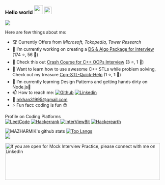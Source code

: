 ### Hello world <img src="https://github.com/TheDudeThatCode/TheDudeThatCode/raw/master/Assets/Hi.gif" style="max-width:100%;" width="29px"> <img src="https://raw.githubusercontent.com/TheDudeThatCode/TheDudeThatCode/master/Assets/Earth.gif" style="max-width:100%;" width="24px">

![](https://komarev.com/ghpvc/?username=MAZHARMIK)

Here are few things about me:
- 🏆 Currently Offers from _Microsoft, Tokopedia, Tower Research_
- 🔭 I’m currently working on creating a <a href="https://github.com/MAZHARMIK/Interview_DS_Algo">DS & Algo Package for Interview</a> (174 :star:, 56 :fork_and_knife:)
- 🔭 Check this out <a href="https://github.com/MAZHARMIK/OOP_Crash_Course_Cpp">Crash Course for C++ OOPs Interview</a> (3 :star:, 1 :fork_and_knife:)
- 🔭 Want to learn how to use awesome C++ STLs while problem solving, Check out my treasure <a href="https://github.com/MAZHARMIK/Cpp-STL-Quick-Help">Cpp-STL-Quick-Help</a> (1 :star:, 1 :fork_and_knife:)
- 🌱 I’m currently learning Design Patterns and getting hands dirty on Node.js:green_book:
- 📫 How to reach me:
      <a href="https://github.com/MAZHARMIK"><img src="https://camo.githubusercontent.com/5c8c95ac48ba4bcc1018a7c80c530bcd4c82794d4655999472465b625e76a17e/68747470733a2f2f696d672e736869656c64732e696f2f62616467652f2d4769746875622d3030303f7374796c653d666c6174266c6f676f3d476974687562266c6f676f436f6c6f723d7768697465" alt="Github" data-canonical-src="https://img.shields.io/badge/-Github-000?style=flat&amp;logo=Github&amp;logoColor=white" style="max-width:100%;"></a>
      <a href="https://www.linkedin.com/in/mazhar-imam-khan-95a34ab3/" rel="nofollow"><img src="https://camo.githubusercontent.com/6dc9828248fb64760c234f5b24c275a4912e9bb546c281d0c8e67cecb3381669/68747470733a2f2f696d672e736869656c64732e696f2f62616467652f2d4c696e6b6564496e2d626c75653f7374796c653d666c6174266c6f676f3d4c696e6b6564696e266c6f676f436f6c6f723d7768697465" alt="Linkedin" data-canonical-src="https://img.shields.io/badge/-LinkedIn-blue?style=flat&amp;logo=Linkedin&amp;logoColor=white" style="max-width:100%;"></a>  
- :e-mail: mkhan31995@gmail.com
- ⚡ Fun fact: coding is fun :wink:

Profile on Coding Platforms  
<a href="https://leetcode.com/Mazhar_MIK/" rel="nofollow"><img src="https://camo.githubusercontent.com/e464e43ac55eebb4b915e720f6a19bbec02b60200358324c46037b17941cbf87/68747470733a2f2f696d672e736869656c64732e696f2f62616467652f2d4c656574436f64652d6666386330303f7374796c653d666c6174266c6162656c436f6c6f723d666638633030266c6f676f3d4c656574436f6465266c6f676f436f6c6f723d7768697465" alt="LeetCode" data-canonical-src="https://img.shields.io/badge/-LeetCode-ff8c00?style=flat&amp;labelColor=ff8c00&amp;logo=LeetCode&amp;logoColor=white" style="max-width:100%;"></a>
<a href="https://www.hackerrank.com/mkhan31995" rel="nofollow"><img src="https://camo.githubusercontent.com/e4ce38f060a7c4a81306e9db3e07a89c092217a9f04a6ca4c5f7e247a4368283/68747470733a2f2f696d672e736869656c64732e696f2f62616467652f2d6861636b657272616e6b2d3763666330303f7374796c653d666c6174266c6162656c436f6c6f723d376366633030266c6f676f3d6861636b657272616e6b266c6f676f436f6c6f723d7768697465" alt="Hackerrank" data-canonical-src="https://img.shields.io/badge/-hackerrank-7cfc00?style=flat&amp;labelColor=7cfc00&amp;logo=hackerrank&amp;logoColor=white" style="max-width:100%;"></a>
<a href="https://www.interviewbit.com/profile/mazhar_mik" rel="nofollow"><img src="https://camo.githubusercontent.com/68f7b541f63ec978fa7b2ff89f97c580e50d323ba227edeca5df22afab46eec4/68747470733a2f2f696d672e736869656c64732e696f2f62616467652f2d496e746572766965776269742d3837636565623f7374796c653d666c6174266c6162656c436f6c6f723d383763656562266c6f676f3d496e74657276696577626974266c6f676f436f6c6f723d7768697465" alt="InterViewBit" data-canonical-src="https://img.shields.io/badge/-Interviewbit-87ceeb?style=flat&amp;labelColor=87ceeb&amp;logo=Interviewbit&amp;logoColor=white" style="max-width:100%;"></a>
<a href="https://www.hackerearth.com/@mkhan31995" rel="nofollow"><img src="https://camo.githubusercontent.com/4164b493d294488a2825cc875853f55e289ca9616922791619aa8a2f02de1144/68747470733a2f2f696d672e736869656c64732e696f2f62616467652f6861636b657265617274682d707572706c652e737667" alt="Hackerearth" data-canonical-src="https://img.shields.io/badge/hackerearth-purple.svg" style="max-width:100%;"></a>


![MAZHARMIK's github stats](https://github-readme-stats.vercel.app/api?username=MAZHARMIK&show_icons=true&theme=radical)
[![Top Langs](https://github-readme-stats.vercel.app/api/top-langs/?username=MAZHARMIK&langs_count=10)](https://github.com/MAZHARMIK/github-readme-stats)
<br>
<img src="https://camo.githubusercontent.com/1c599fd918f649ead173975ee0cb6ce72c47d2765e2813f608f7282a74407e26/68747470733a2f2f6d656469612e67697068792e636f6d2f6d656469612f38333648694a633770677a7938694e58436e2f67697068792e676966"/>

<a target="_blank" rel="noopener noreferrer" href = "https://raw.githubusercontent.com/BrunnerLivio/brunnerlivio/master/images/marquee.svg">
    <img alt="If you are open for Mock Interview Practice, please connect with me on LinkedIn" src="https://raw.githubusercontent.com/BrunnerLivio/brunnerlivio/master/images/marquee.svg" style="max-width:100%;" width="100%" height="120">
</a>
